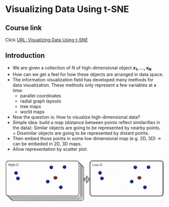 
# Visualizing Data Using t-SNE

## Course link
Click [URL: Visualizing Data Using t-SNE](https://www.youtube.com/watch?v=RJVL80Gg3lA)

## Introduction

* We are given a collection of $N$ of high-dimensional object $\boldsymbol{x_1, ..., x_N}$
* How can we get a feel for how these objects are arranged in data space.
* The information visualization field has developed many methods for data visualization. These methods only represent a few variables at a time:
  *  parallel coordinates
  *  radial graph layouts
  *  tree maps
  *  world maps
*  Now the question is: How to visualize high-dimensional data?
  *  Simple idea: build a map (distance between points reflect similarifies in the data): Similar objects are going to be represented by nearby points. + Dissimilar objects are going to be represented by distant points.
  *  Then embed those points in some low dimensional map (e.g. 2D, 3D) -> can be embeded in 2D, 3D maps.
  *  Allow representation by scatter plot.

![Map from high D to low D](../images/tSNE-introduction-map.png)




